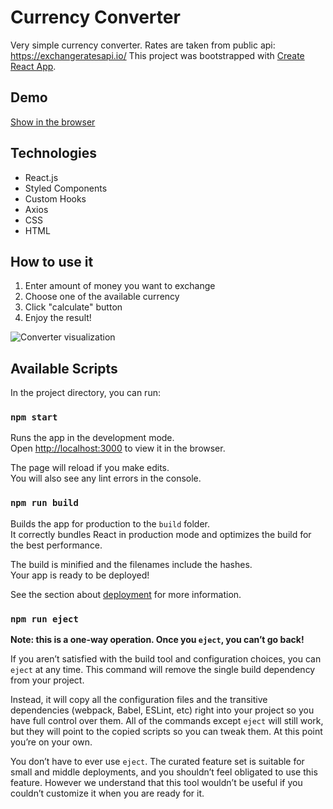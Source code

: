 # Currency Converter
Very simple currency converter. Rates are taken from public api: https://exchangeratesapi.io/
This project was bootstrapped with [Create React App](https://github.com/facebook/create-react-app).
## Demo
[Show in the browser](https://katkowa.github.io/currency-converter-react/)
## Technologies
- React.js
- Styled Components
- Custom Hooks
- Axios
- CSS
- HTML
## How to use it
1. Enter amount of money you want to exchange
2. Choose one of the available currency
3. Click "calculate" button
4. Enjoy the result!

![Converter visualization](https://i.ibb.co/r0KPyqX/demo.png)

## Available Scripts

In the project directory, you can run:

### `npm start`

Runs the app in the development mode.<br />
Open [http://localhost:3000](http://localhost:3000) to view it in the browser.

The page will reload if you make edits.<br />
You will also see any lint errors in the console.

### `npm run build`

Builds the app for production to the `build` folder.<br />
It correctly bundles React in production mode and optimizes the build for the best performance.

The build is minified and the filenames include the hashes.<br />
Your app is ready to be deployed!

See the section about [deployment](https://facebook.github.io/create-react-app/docs/deployment) for more information.

### `npm run eject`

**Note: this is a one-way operation. Once you `eject`, you can’t go back!**

If you aren’t satisfied with the build tool and configuration choices, you can `eject` at any time. This command will remove the single build dependency from your project.

Instead, it will copy all the configuration files and the transitive dependencies (webpack, Babel, ESLint, etc) right into your project so you have full control over them. All of the commands except `eject` will still work, but they will point to the copied scripts so you can tweak them. At this point you’re on your own.

You don’t have to ever use `eject`. The curated feature set is suitable for small and middle deployments, and you shouldn’t feel obligated to use this feature. However we understand that this tool wouldn’t be useful if you couldn’t customize it when you are ready for it.
